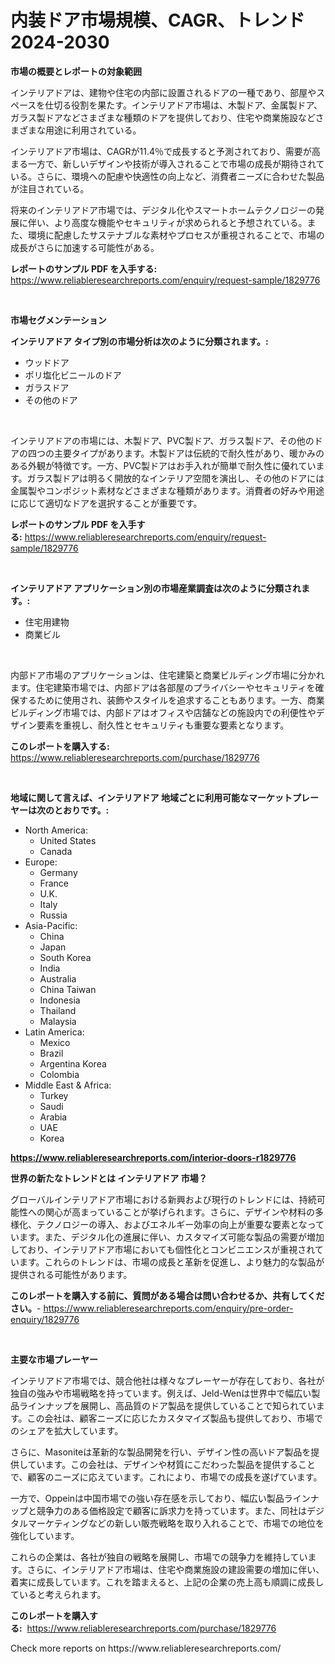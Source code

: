 <p><h1>内装ドア市場規模、CAGR、トレンド2024-2030</h1></p><p><strong>市場の概要とレポートの対象範囲</strong></p>
<p><p>インテリアドアは、建物や住宅の内部に設置されるドアの一種であり、部屋やスペースを仕切る役割を果たす。インテリアドア市場は、木製ドア、金属製ドア、ガラス製ドアなどさまざまな種類のドアを提供しており、住宅や商業施設などさまざまな用途に利用されている。</p><p>インテリアドア市場は、CAGRが11.4％で成長すると予測されており、需要が高まる一方で、新しいデザインや技術が導入されることで市場の成長が期待されている。さらに、環境への配慮や快適性の向上など、消費者ニーズに合わせた製品が注目されている。</p><p>将来のインテリアドア市場では、デジタル化やスマートホームテクノロジーの発展に伴い、より高度な機能やセキュリティが求められると予想されている。また、環境に配慮したサステナブルな素材やプロセスが重視されることで、市場の成長がさらに加速する可能性がある。</p></p>
<p><strong>レポートのサンプル PDF を入手する:</strong> <a href="https://www.reliableresearchreports.com/enquiry/request-sample/1829776">https://www.reliableresearchreports.com/enquiry/request-sample/1829776</a></p>
<p>&nbsp;</p>
<p><strong>市場セグメンテーション</strong></p>
<p><strong>インテリアドア タイプ別の市場分析は次のように分類されます。:</strong></p>
<p><ul><li>ウッドドア</li><li>ポリ塩化ビニールのドア</li><li>ガラスドア</li><li>その他のドア</li></ul></p>
<p>&nbsp;</p>
<p><p>インテリアドアの市場には、木製ドア、PVC製ドア、ガラス製ドア、その他のドアの四つの主要タイプがあります。木製ドアは伝統的で耐久性があり、暖かみのある外観が特徴です。一方、PVC製ドアはお手入れが簡単で耐久性に優れています。ガラス製ドアは明るく開放的なインテリア空間を演出し、その他のドアには金属製やコンポジット素材などさまざまな種類があります。消費者の好みや用途に応じて適切なドアを選択することが重要です。</p></p>
<p><strong>レポートのサンプル PDF を入手する:</strong>&nbsp;<a href="https://www.reliableresearchreports.com/enquiry/request-sample/1829776">https://www.reliableresearchreports.com/enquiry/request-sample/1829776</a></p>
<p>&nbsp;</p>
<p><strong> インテリアドア アプリケーション別の市場産業調査は次のように分類されます。:</strong></p>
<p><ul><li>住宅用建物</li><li>商業ビル</li></ul></p>
<p>&nbsp;</p>
<p><p>内部ドア市場のアプリケーションは、住宅建築と商業ビルディング市場に分かれます。住宅建築市場では、内部ドアは各部屋のプライバシーやセキュリティを確保するために使用され、装飾やスタイルを追求することもあります。一方、商業ビルディング市場では、内部ドアはオフィスや店舗などの施設内での利便性やデザイン要素を重視し、耐久性とセキュリティも重要な要素となります。</p></p>
<p><strong>このレポートを購入する:</strong>&nbsp; <a href="https://www.reliableresearchreports.com/purchase/1829776">https://www.reliableresearchreports.com/purchase/1829776</a></p>
<p>&nbsp;</p>
<p><strong>地域に関して言えば、インテリアドア 地域ごとに利用可能なマーケットプレーヤーは次のとおりです。:</strong></p>
<p><ul>
    <li>
        North America:
        <ul>
            <li>United States</li>
            <li>Canada</li>
        </ul>
    </li>
    <li>
        Europe:
        <ul>
            <li>Germany</li>
            <li>France</li>
            <li>U.K.</li>
            <li>Italy</li>
            <li>Russia</li>
        </ul>
    </li>
    <li>
        Asia-Pacific:
        <ul>
            <li>China</li>
            <li>Japan</li>
            <li>South Korea</li>
            <li>India</li>
            <li>Australia</li>
            <li>China Taiwan</li>
            <li>Indonesia</li>
            <li>Thailand</li>
            <li>Malaysia</li>
        </ul>
    </li>
    <li>
        Latin America:
        <ul>
            <li>Mexico</li>
            <li>Brazil</li>
            <li>Argentina Korea</li>
            <li>Colombia</li>
        </ul>
    </li>
    <li>
        Middle East & Africa:
        <ul>
            <li>Turkey</li>
            <li>Saudi</li>
            <li>Arabia</li>
            <li>UAE</li>
            <li>Korea</li>
        </ul>
    </li>
    </ul></p>
<p><strong><a href="https://www.reliableresearchreports.com/interior-doors-r1829776">https://www.reliableresearchreports.com/interior-doors-r1829776</a></strong>&nbsp;</p>
<p><strong>世界の新たなトレンドとは インテリアドア 市場？</strong></p>
<p><p>グローバルインテリアドア市場における新興および現行のトレンドには、持続可能性への関心が高まっていることが挙げられます。さらに、デザインや材料の多様化、テクノロジーの導入、およびエネルギー効率の向上が重要な要素となっています。また、デジタル化の進展に伴い、カスタマイズ可能な製品の需要が増加しており、インテリアドア市場においても個性化とコンビニエンスが重視されています。これらのトレンドは、市場の成長と革新を促進し、より魅力的な製品が提供される可能性があります。</p></p>
<p><strong>このレポートを購入する前に、質問がある場合は問い合わせるか、共有してください。</strong>- <a href="https://www.reliableresearchreports.com/enquiry/pre-order-enquiry/1829776">https://www.reliableresearchreports.com/enquiry/pre-order-enquiry/1829776</a></p>
<p>&nbsp;</p>
<p><strong>主要な市場プレーヤー</strong></p>
<p><p>インテリアドア市場では、競合他社は様々なプレーヤーが存在しており、各社が独自の強みや市場戦略を持っています。例えば、Jeld-Wenは世界中で幅広い製品ラインナップを展開し、高品質のドア製品を提供していることで知られています。この会社は、顧客ニーズに応じたカスタマイズ製品も提供しており、市場でのシェアを拡大しています。</p><p>さらに、Masoniteは革新的な製品開発を行い、デザイン性の高いドア製品を提供しています。この会社は、デザインや材質にこだわった製品を提供することで、顧客のニーズに応えています。これにより、市場での成長を遂げています。</p><p>一方で、Oppeinは中国市場での強い存在感を示しており、幅広い製品ラインナップと競争力のある価格設定で顧客に訴求力を持っています。また、同社はデジタルマーケティングなどの新しい販売戦略を取り入れることで、市場での地位を強化しています。</p><p>これらの企業は、各社が独自の戦略を展開し、市場での競争力を維持しています。さらに、インテリアドア市場は、住宅や商業施設の建設需要の増加に伴い、着実に成長しています。これを踏まえると、上記の企業の売上高も順調に成長していると考えられます。</p></p>
<p><strong>このレポートを購入する:</strong>&nbsp;&nbsp;<a href="https://www.reliableresearchreports.com/purchase/1829776">https://www.reliableresearchreports.com/purchase/1829776</a></p>
<p>Check more reports on https://www.reliableresearchreports.com/</p>